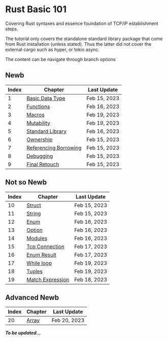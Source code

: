 # Rust Basic 101

Covering Rust syntaxes and essence foundation of TCP/IP establishment steps.

The tutorial only covers the standalone standard library package that come from Rust installation (unless stated).
Thus the latter did not cover the external cargo such as hyper, or tokio async.

The content can be navigate through branch options

## Newb

| Index | Chapter                                                                       | Last Update  |
| ----- | ----------------------------------------------------------------------------- | ------------ |
| 1     | [Basic Data Type](https://github.com/CeailO/rust-basic-101/tree/01/src)       | Feb 15, 2023 |
| 2     | [Functions](https://github.com/CeailO/rust-basic-101/tree/02/src)             | Feb 16, 2023 |
| 3     | [Macros](https://github.com/CeailO/rust-basic-101/tree/03/src)                | Feb 19, 2023 |
| 4     | [Mutability](https://github.com/CeailO/rust-basic-101/tree/04/src)            | Feb 19, 2023 |
| 5     | [Standard Library](https://github.com/CeailO/rust-basic-101/tree/05/src)      | Feb 16, 2023 |
| 6     | [Ownership](https://github.com/CeailO/rust-basic-101/tree/06/src)             | Feb 15, 2023 |
| 7     | [Referencing Borrowing](https://github.com/CeailO/rust-basic-101/tree/07/src) | Feb 15, 2023 |
| 8     | [Debugging](https://github.com/CeailO/rust-basic-101/tree/08/src)             | Feb 15, 2023 |
| 9     | [Final Retouch](https://github.com/CeailO/rust-basic-101/tree/09/src)         | Feb 15, 2023 |

## Not so Newb

| Index | Chapter                                                                  | Last Update  |
| ----- | ------------------------------------------------------------------------ | ------------ |
| 10    | [Struct](https://github.com/CeailO/rust-basic-101/tree/10/src)           | Feb 15, 2023 |
| 11    | [String](https://github.com/CeailO/rust-basic-101/tree/11/src)           | Feb 15, 2023 |
| 12    | [Enum](https://github.com/CeailO/rust-basic-101/tree/12/src)             | Feb 16, 2023 |
| 13    | [Option](https://github.com/CeailO/rust-basic-101/tree/13/src)           | Feb 16, 2023 |
| 14    | [Modules](https://github.com/CeailO/rust-basic-101/tree/14/src)          | Feb 16, 2023 |
| 15    | [Tcp Connection](https://github.com/CeailO/rust-basic-101/tree/15/src)   | Feb 17, 2023 |
| 16    | [Enum Result](https://github.com/CeailO/rust-basic-101/tree/16/src)      | Feb 17, 2023 |
| 17    | [While loop](https://github.com/CeailO/rust-basic-101/tree/17/src)       | Feb 19, 2023 |
| 18    | [Tuples](https://github.com/CeailO/rust-basic-101/tree/18/src)           | Feb 19, 2023 |
| 19    | [Match Expression](https://github.com/CeailO/rust-basic-101/tree/19/src) | Feb 18, 2023 |

## Advanced Newb

| Index | Chapter                                                       | Last Update  |
| ----- | ------------------------------------------------------------- | ------------ |
| 20    | [Array](https://github.com/CeailO/rust-basic-101/tree/20/src) | Feb 20, 2023 |

**_To be updated..._**
